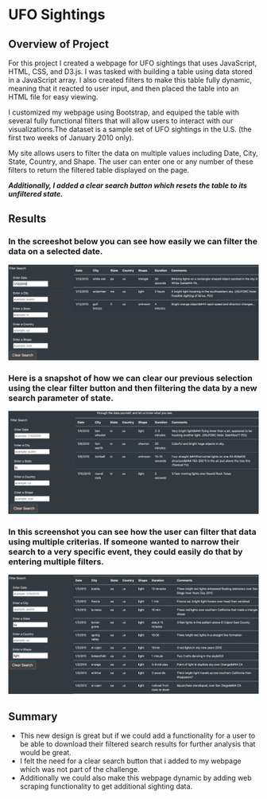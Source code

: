 # UFO Sightings

## Overview of Project
For this project I created a webpage for UFO sightings that uses JavaScript, HTML, CSS, and D3.js. I was tasked with building a table using data stored in a JavaScript array. I also created filters to make this table fully dynamic, meaning that it reacted to user input, and then placed the table into an HTML file for easy viewing.

I customized my webpage using Bootstrap, and equiped the table with several fully functional filters that will allow users to interact with our visualizations.The dataset is a sample set of UFO sightings in the U.S. (the first two weeks of January 2010 only).

My site allows users to filter the data on multiple values including Date, City, State, Country, and Shape. The user can enter one or any number of these filters to return the filtered table displayed on the page.

**_Additionally, I added a clear search button which resets the table to its unfiltered state._**

## Results

### In the screeshot below you can see how easily we can filter the data on a selected date. 
<p align="left">
  <img src="/images/filter_by_date.png">
  </p>

### Here is a snapshot of how we can clear our previous selection using the clear filter button and then filtering the data by a new search parameter of state.
<p align="left">
  <img src="/images/filter_by_state.png">
  </p>
  
### In this screenshot you can see how the user can filter that data using multiple criterias. If someone wanted to narrow their search to a very specific event, they could easily do that by entering multiple filters.   
  <p align="left">
  <img src="/images/multi_filter.png">
  </p>

## Summary
- This new design is great but if we could add a functionality for a user to be able to download their filtered search results for further analysis that would be great.
- I felt the need for a clear search button that i added to my webpage which was not part of the challenge.
- Additionally we could also make this webpage dynamic by adding web scraping functionality to get additional sighting data.
